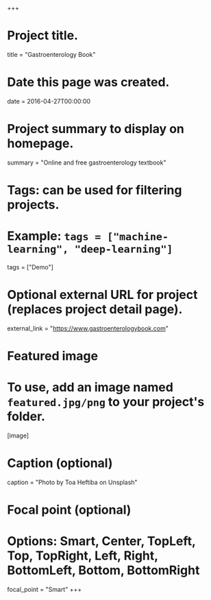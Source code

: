 +++
# Project title.
title = "Gastroenterology Book"

# Date this page was created.
date = 2016-04-27T00:00:00

# Project summary to display on homepage.
summary = "Online and free gastroenterology textbook"

# Tags: can be used for filtering projects.
# Example: `tags = ["machine-learning", "deep-learning"]`
tags = ["Demo"]

# Optional external URL for project (replaces project detail page).
external_link = "https://www.gastroenterologybook.com"

# Featured image
# To use, add an image named `featured.jpg/png` to your project's folder. 
[image]
  # Caption (optional)
  caption = "Photo by Toa Heftiba on Unsplash"

  # Focal point (optional)
  # Options: Smart, Center, TopLeft, Top, TopRight, Left, Right, BottomLeft, Bottom, BottomRight
  focal_point = "Smart"
+++
